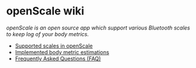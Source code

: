 <!-- 
<p align="center">
<a href="https://github.com/oliexdev/openScale/raw/master/doc/screens/screen_graph.png" target="_blank">
<img src='https://github.com/oliexdev/openScale/raw/master/doc/screens/screen_graph.png' width='300px' alt='missing' /> </a> <br>
<sub>Caption</sub>
</p>
-->

# openScale wiki

*openScale is an open source app which support various Bluetooth scales to keep log of your body metrics.*

* [Supported scales in openScale](Supported-scales-in-openScale)
* [Implemented body metric estimations](Body-metric-estimations)
* [Frequently Asked Questions (FAQ)](Frequently-Asked-Questions-(FAQ))

